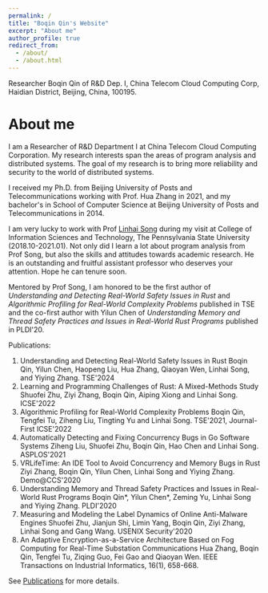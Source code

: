 ```yaml
---
permalink: /
title: "Boqin Qin's Website"
excerpt: "About me"
author_profile: true
redirect_from: 
  - /about/
  - /about.html
---
```


Researcher Boqin Qin
of R&D Dep. I, China Telecom Cloud Computing Corp, 
Haidian District, Beijing, China, 100195.

About me
======

I am a Researcher of R&D Department I at China Telecom Cloud Computing Corporation. My research interests span the areas of program analysis and distributed systems. The goal of my research is to bring more reliability and security to the world of distributed systems.

I received my Ph.D. from Beijing University of Posts and Telecommunications working with Prof. Hua Zhang in 2021,
and my bachelor's in School of Computer Science at Beijing University of Posts and Telecommunications in 2014.

I am very lucky to work with Prof [Linhai Song](https://songlh.github.io/) during my visit at College of Information Sciences and Technology, The Pennsylvania State University (2018.10-2021.01). Not only did I learn a lot about program analysis from Prof Song, but also the skills and attitudes towards academic research. He is an outstanding and fruitful assistant professor who deserves your attention. Hope he can tenure soon.

Mentored by Prof Song, I am honored to be the first author of *Understanding and Detecting Real-World Safety Issues in Rust* and *Algorithmic Profiling for Real-World Complexity Problems* published in TSE and the co-first author with Yilun Chen of *Understanding Memory and Thread Safety Practices and Issues in Real-World Rust Programs* published in PLDI'20.

Publications:
1. Understanding and Detecting Real-World Safety Issues in Rust
   Boqin Qin, Yilun Chen, Haopeng Liu, Hua Zhang, Qiaoyan Wen, Linhai Song, and Yiying Zhang. TSE'2024
2. Learning and Programming Challenges of Rust: A Mixed-Methods Study
   Shuofei Zhu, Ziyi Zhang, Boqin Qin, Aiping Xiong and Linhai Song. ICSE'2022
3. Algorithmic Profiling for Real-World Complexity Problems
   Boqin Qin, Tengfei Tu, Ziheng Liu, Tingting Yu and Linhai Song. TSE'2021, Journal-First ICSE'2022
4. Automatically Detecting and Fixing Concurrency Bugs in Go Software Systems
   Ziheng Liu, Shuofei Zhu, Boqin Qin, Hao Chen and Linhai Song. ASPLOS'2021
5. VRLifeTime: An IDE Tool to Avoid Concurrency and Memory Bugs in Rust
   Ziyi Zhang, Boqin Qin, Yilun Chen, Linhai Song and Yiying Zhang. Demo@CCS'2020
6. Understanding Memory and Thread Safety Practices and Issues in Real-World Rust Programs
   Boqin Qin*, Yilun Chen*, Zeming Yu, Linhai Song and Yiying Zhang. PLDI'2020
7. Measuring and Modeling the Label Dynamics of Online Anti-Malware Engines
   Shuofei Zhu, Jianjun Shi, Limin Yang, Boqin Qin, Ziyi Zhang, Linhai Song and Gang Wang. USENIX Security'2020
8. An Adaptive Encryption-as-a-Service Architecture Based on Fog Computing for Real-Time Substation Communications
   Hua Zhang, Boqin Qin, Tengfei Tu, Ziqing Guo, Fei Gao and Qiaoyan Wen. IEEE Transactions on Industrial Informatics, 16(1), 658-668.

See [Publications](https://burtonqin.github.io/publications) for more details.
